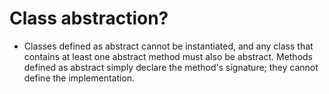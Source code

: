 # Class abstraction? 

- Classes defined as abstract cannot be instantiated,
  and any class that contains at least one abstract method must also be abstract.
  Methods defined as abstract simply declare the method's signature; they cannot define the implementation.